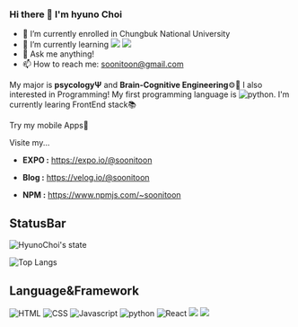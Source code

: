 ### Hi there 👋 I'm hyuno Choi

- 🔭 I’m currently enrolled in Chungbuk National University
- 🌱 I’m currently learning ![](https://img.shields.io/badge/Node.js-43853D?style=for-the-badge&logo=node.js&logoColor=white) ![](https://img.shields.io/badge/MongoDB-4EA94B?style=for-the-badge&logo=mongodb&logoColor=white)
- 💬 Ask me anything!
- 📫 How to reach me: soonitoon@gmail.com

My major is **psycologyΨ** and **Brain-Cognitive Engineering**⚙🧠 I also interested in Programming! My first programming language is ![python](https://img.shields.io/badge/Python-3776AB?style=for-the-badge&logo=python&logoColor=white). I'm currently learing FrontEnd stack📚

Try my mobile Apps📱

Visite my...

- **EXPO :** https://expo.io/@soonitoon

- **Blog :** https://velog.io/@soonitoon

- **NPM :** https://www.npmjs.com/~soonitoon

## StatusBar

![HyunoChoi's state](https://github-readme-stats.vercel.app/api?username=soonitoon&show_icons=true&theme=tokyonight)

![Top Langs](https://github-readme-stats.vercel.app/api/top-langs/?username=soonitoon&theme=tokyonight)

## Language&Framework

![HTML](https://img.shields.io/badge/HTML5-E34F26?style=for-the-badge&logo=html5&logoColor=white) ![CSS](https://img.shields.io/badge/CSS3-1572B6?style=for-the-badge&logo=css3&logoColor=white) ![Javascript](https://img.shields.io/badge/JavaScript-323330?style=for-the-badge&logo=javascript&logoColor=F7DF1E) ![python](https://img.shields.io/badge/Python-3776AB?style=for-the-badge&logo=python&logoColor=white) ![React](https://img.shields.io/badge/React-20232A?style=for-the-badge&logo=react&logoColor=61DAFB) ![](https://img.shields.io/badge/Node.js-43853D?style=for-the-badge&logo=node.js&logoColor=white) ![](https://img.shields.io/badge/MongoDB-4EA94B?style=for-the-badge&logo=mongodb&logoColor=white)
